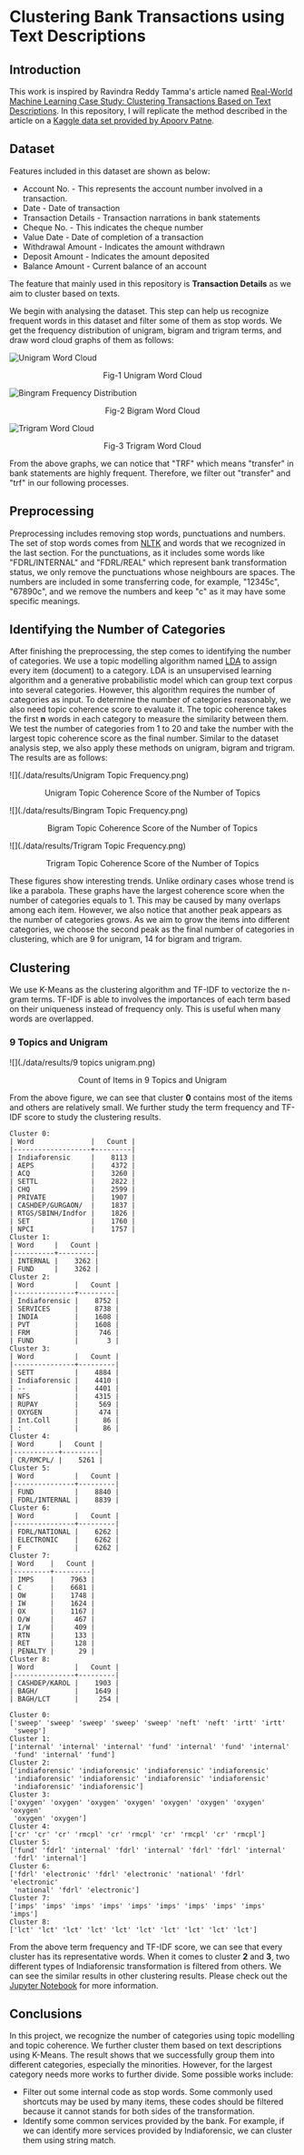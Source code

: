 # Clustering Bank Transactions using Text Descriptions



## Introduction

This work is inspired by Ravindra Reddy Tamma's article named [Real-World Machine Learning Case Study: Clustering Transactions Based on Text Descriptions](https://www.analyticsvidhya.com/blog/2020/07/machine-learning-study-clustering-transactions-text-descriptions/). In this repository, I will replicate the method described in the article on a [Kaggle data set provided by Apoorv Patne](https://www.kaggle.com/apoorvwatsky/bank-transaction-data).

## Dataset

Features included in this dataset are shown as below:

- Account No. - This represents the account number involved in a transaction.
- Date - Date of transaction
- Transaction Details - Transaction narrations in bank statements
- Cheque No. - This indicates the cheque number
- Value Date - Date of completion of a transaction
- Withdrawal Amount - Indicates the amount withdrawn
- Deposit Amount - Indicates the amount deposited
- Balance Amount - Current balance of an account

The feature that mainly used in this repository is **Transaction Details** as we aim to cluster based on texts.

We begin with analysing the dataset. This step can help us recognize frequent words in this dataset and filter some of them as stop words. We get the frequency distribution of unigram, bigram and trigram terms, and draw word cloud graphs of them as follows:

![Unigram Word Cloud](./data/results/1-gram-word-cloud-raw.jpg)

<center>Fig-1 Unigram Word Cloud</center>

![Bingram Frequency Distribution](./data/results/2-gram-word-cloud-raw.jpg)

<center>Fig-2 Bigram Word Cloud</center>

![Trigram Word Cloud](./data/results/3-gram-word-cloud-raw.jpg)

<center>Fig-3 Trigram Word Cloud</center>

From the above graphs, we can notice that "TRF" which means "transfer" in bank statements are highly frequent. Therefore, we filter out "transfer" and "trf" in our following processes. 

## Preprocessing

Preprocessing includes removing stop words, punctuations and numbers. The set of stop words comes from [NLTK](https://www.nltk.org/) and words that we recognized in the last section. For the punctuations, as it includes some words like "FDRL/INTERNAL" and "FDRL/REAL" which represent bank transformation status, we only remove the punctuations whose neighbours are spaces. The numbers are included in some transferring code, for example, "12345c", "67890c", and we remove the numbers and keep "c" as it may have some specific meanings.

## Identifying the Number of Categories

After finishing the preprocessing, the step comes to identifying the number of categories. We use a topic modelling algorithm named [LDA](https://www.jmlr.org/papers/v3/blei03a) to assign every item (document) to a category. LDA is an unsupervised learning algorithm and a generative probabilistic model which can group text corpus into several categories. However, this algorithm requires the number of categories as input. To determine the number of categories reasonably, we also need topic coherence score to evaluate it. The topic coherence takes the first **n** words in each category to measure the similarity between them. We test the number of categories from 1 to 20 and take the number with the largest topic coherence score as the final number. Similar to the dataset analysis step, we also apply these methods on unigram, bigram and trigram. The results are as follows:

![](./data/results/Unigram Topic Frequency.png)

<center>Unigram Topic Coherence Score of the Number of Topics</center>

![](./data/results/Bingram Topic Frequency.png)

<center>Bigram Topic Coherence Score of the Number of Topics</center>

![](./data/results/Trigram Topic Frequency.png)

<center>Trigram Topic Coherence Score of the Number of Topics</center>

These figures show interesting trends. Unlike ordinary cases whose trend is like a parabola. These graphs have the largest coherence score when the number of categories equals to 1. This may be caused by many overlaps among each item. However, we also notice that another peak appears as the number of categories grows. As we aim to grow the items into different categories, we choose the second peak as the final number of categories in clustering, which are 9 for unigram, 14 for bigram and trigram.

## Clustering

We use K-Means as the clustering algorithm and TF-IDF to vectorize the n-gram terms. TF-IDF is able to involves the importances of each term based on their uniqueness instead of frequency only. This is useful when many words are overlapped.

### 9 Topics and Unigram

![](./data/results/9 topics unigram.png)

<center>Count of Items in 9 Topics and Unigram</center>

From the above figure, we can see that cluster __0__ contains most of the items and others are relatively small. We further study the term frequency and TF-IDF score to study the clustering results.

```
Cluster 0:
| Word              |   Count |
|-------------------+---------|
| Indiaforensic     |    8113 |
| AEPS              |    4372 |
| ACQ               |    3260 |
| SETTL             |    2822 |
| CHQ               |    2599 |
| PRIVATE           |    1907 |
| CASHDEP/GURGAON/  |    1837 |
| RTGS/SBINH/Indfor |    1826 |
| SET               |    1760 |
| NPCI              |    1757 |
Cluster 1:
| Word     |   Count |
|----------+---------|
| INTERNAL |    3262 |
| FUND     |    3262 |
Cluster 2:
| Word          |   Count |
|---------------+---------|
| Indiaforensic |    8752 |
| SERVICES      |    8738 |
| INDIA         |    1608 |
| PVT           |    1608 |
| FRM           |     746 |
| FUND          |       3 |
Cluster 3:
| Word          |   Count |
|---------------+---------|
| SETT          |    4884 |
| Indiaforensic |    4410 |
| --            |    4401 |
| NFS           |    4315 |
| RUPAY         |     569 |
| OXYGEN        |     474 |
| Int.Coll      |      86 |
| :             |      86 |
Cluster 4:
| Word      |   Count |
|-----------+---------|
| CR/RMCPL/ |    5261 |
Cluster 5:
| Word          |   Count |
|---------------+---------|
| FUND          |    8840 |
| FDRL/INTERNAL |    8839 |
Cluster 6:
| Word          |   Count |
|---------------+---------|
| FDRL/NATIONAL |    6262 |
| ELECTRONIC    |    6262 |
| F             |    6262 |
Cluster 7:
| Word    |   Count |
|---------+---------|
| IMPS    |    7963 |
| C       |    6681 |
| OW      |    1748 |
| IW      |    1624 |
| OX      |    1167 |
| O/W     |     467 |
| I/W     |     409 |
| RTN     |     133 |
| RET     |     128 |
| PENALTY |      29 |
Cluster 8:
| Word          |   Count |
|---------------+---------|
| CASHDEP/KAROL |    1903 |
| BAGH/         |    1649 |
| BAGH/LCT      |     254 |
```

```
Cluster 0:
['sweep' 'sweep' 'sweep' 'sweep' 'sweep' 'neft' 'neft' 'irtt' 'irtt'
 'sweep']
Cluster 1:
['internal' 'internal' 'internal' 'fund' 'internal' 'fund' 'internal'
 'fund' 'internal' 'fund']
Cluster 2:
['indiaforensic' 'indiaforensic' 'indiaforensic' 'indiaforensic'
 'indiaforensic' 'indiaforensic' 'indiaforensic' 'indiaforensic'
 'indiaforensic' 'indiaforensic']
Cluster 3:
['oxygen' 'oxygen' 'oxygen' 'oxygen' 'oxygen' 'oxygen' 'oxygen' 'oxygen'
 'oxygen' 'oxygen']
Cluster 4:
['cr' 'cr' 'cr' 'rmcpl' 'cr' 'rmcpl' 'cr' 'rmcpl' 'cr' 'rmcpl']
Cluster 5:
['fund' 'fdrl' 'internal' 'fdrl' 'internal' 'fdrl' 'fdrl' 'internal'
 'fdrl' 'internal']
Cluster 6:
['fdrl' 'electronic' 'fdrl' 'electronic' 'national' 'fdrl' 'electronic'
 'national' 'fdrl' 'electronic']
Cluster 7:
['imps' 'imps' 'imps' 'imps' 'imps' 'imps' 'imps' 'imps' 'imps' 'imps']
Cluster 8:
['lct' 'lct' 'lct' 'lct' 'lct' 'lct' 'lct' 'lct' 'lct' 'lct']
```

From the above term frequency and TF-IDF score, we can see that every cluster has its representative words. When it comes to cluster **2** and **3**, two different types of Indiaforensic transformation is filtered from others. We can see the similar results in other clustering results. Please check out the [Jupyter Notebook](https://github.com/myJSheart/bank_transactions_clustering/blob/master/notebooks/explore_data.ipynb) for more information.

## Conclusions

In this project, we recognize the number of categories using topic modelling and topic coherence. We further cluster them based on text descriptions using K-Means. The result shows that we successfully group them into different categories, especially the minorities. However, for the largest category needs more works to further divide. Some possible works include:

* Filter out some internal code as stop words. Some commonly used shortcuts may be used by many items, these codes should be filtered because it cannot stands for both sides of the transformation.
* Identify some common services provided by the bank. For example, if we can identify more services provided by Indiaforensic, we can cluster them using string match.

